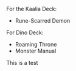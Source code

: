 
For the Kaalia Deck: 
- Rune-Scarred Demon 

For Dino Deck: 
- Roaming Throne 
- Monster Manual 

This is a test